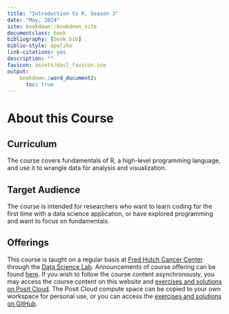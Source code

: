 ```yaml
---
title: "Introduction to R, Season 3"
date: "May, 2024"
site: bookdown::bookdown_site
documentclass: book
bibliography: [book.bib]
biblio-style: apalike
link-citations: yes
description: ""
favicon: assets/dasl_favicon.ico
output:
    bookdown::word_document2:
      toc: true
---
```


# About this Course

## Curriculum

The course covers fundamentals of R, a high-level programming language, and use it to wrangle data for analysis and visualization.

## Target Audience

The course is intended for researchers who want to learn coding for the first time with a data science application, or have explored programming and want to focus on fundamentals.

## Offerings

This course is taught on a regular basis at [Fred Hutch Cancer Center](https://www.fredhutch.org/) through the [Data Science Lab](https://hutchdatascience.org/). Announcements of course offering can be found [here](https://hutchdatascience.org/training/). If you wish to follow the course content asynchronously, you may access the course content on this website and [exercises and solutions on Posit Cloud](https://posit.cloud/content/8245357). The Posit Cloud compute space can be copied to your own workspace for personal use, or you can access the [exercises and solutions on GitHub](https://github.com/fhdsl/Intro_to_R_Exercises).
